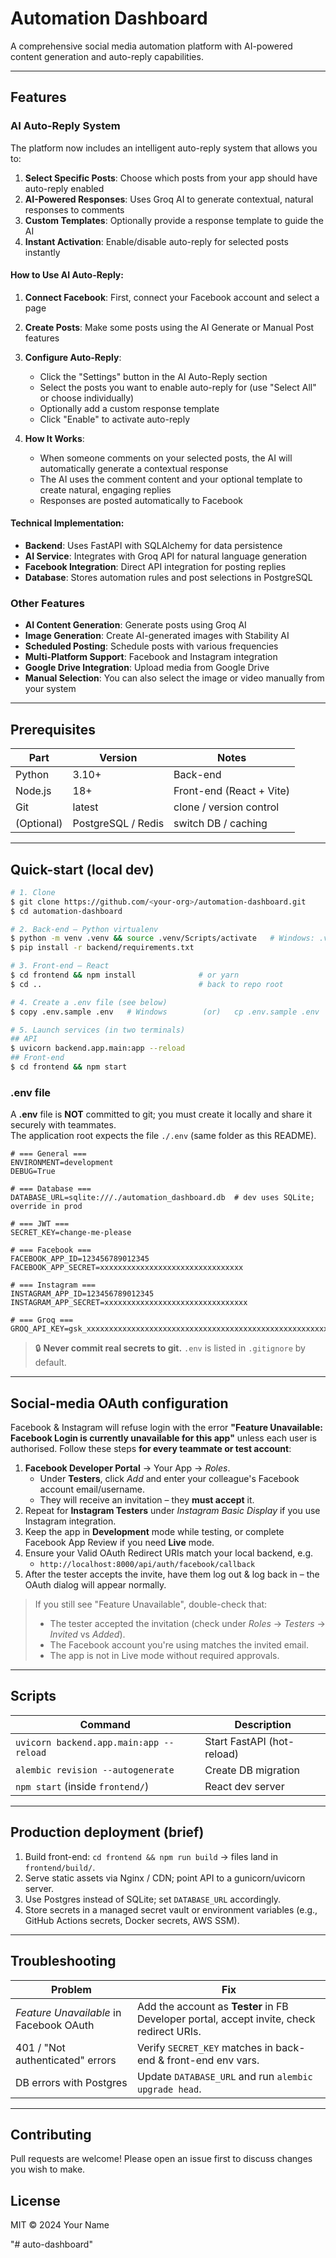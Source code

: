 # Automation Dashboard

A comprehensive social media automation platform with AI-powered content generation and auto-reply capabilities.

---

## Features

### AI Auto-Reply System
The platform now includes an intelligent auto-reply system that allows you to:

1. **Select Specific Posts**: Choose which posts from your app should have auto-reply enabled
2. **AI-Powered Responses**: Uses Groq AI to generate contextual, natural responses to comments
3. **Custom Templates**: Optionally provide a response template to guide the AI
4. **Instant Activation**: Enable/disable auto-reply for selected posts instantly

#### How to Use AI Auto-Reply:

1. **Connect Facebook**: First, connect your Facebook account and select a page
2. **Create Posts**: Make some posts using the AI Generate or Manual Post features
3. **Configure Auto-Reply**:
   - Click the "Settings" button in the AI Auto-Reply section
   - Select the posts you want to enable auto-reply for (use "Select All" or choose individually)
   - Optionally add a custom response template
   - Click "Enable" to activate auto-reply

4. **How It Works**:
   - When someone comments on your selected posts, the AI will automatically generate a contextual response
   - The AI uses the comment content and your optional template to create natural, engaging replies
   - Responses are posted automatically to Facebook

#### Technical Implementation:

- **Backend**: Uses FastAPI with SQLAlchemy for data persistence
- **AI Service**: Integrates with Groq API for natural language generation
- **Facebook Integration**: Direct API integration for posting replies
- **Database**: Stores automation rules and post selections in PostgreSQL

### Other Features

- **AI Content Generation**: Generate posts using Groq AI
- **Image Generation**: Create AI-generated images with Stability AI
- **Scheduled Posting**: Schedule posts with various frequencies
- **Multi-Platform Support**: Facebook and Instagram integration
- **Google Drive Integration**: Upload media from Google Drive
- **Manual Selection**: You can also select the image or video manually from your system


---

## Prerequisites

| Part      | Version | Notes                           |
|-----------|---------|--------------------------------|
| Python    | 3.10+   | Back-end                       |
| Node.js   | 18+     | Front-end (React + Vite)       |
| Git       | latest  | clone / version control        |
| (Optional)| PostgreSQL / Redis | switch DB / caching |

---

## Quick-start (local dev)

```bash
# 1. Clone
$ git clone https://github.com/<your-org>/automation-dashboard.git
$ cd automation-dashboard

# 2. Back-end – Python virtualenv
$ python -m venv .venv && source .venv/Scripts/activate   # Windows: .venv\Scripts\activate
$ pip install -r backend/requirements.txt

# 3. Front-end – React
$ cd frontend && npm install              # or yarn
$ cd ..                                   # back to repo root

# 4. Create a .env file (see below)
$ copy .env.sample .env   # Windows        (or)   cp .env.sample .env

# 5. Launch services (in two terminals)
## API
$ uvicorn backend.app.main:app --reload
## Front-end
$ cd frontend && npm start
```

### .env file

A **.env** file is **NOT** committed to git; you must create it locally and share it securely with teammates.  
The application root expects the file `./.env` (same folder as this README).

```dotenv
# === General ===
ENVIRONMENT=development
DEBUG=True

# === Database ===
DATABASE_URL=sqlite:///./automation_dashboard.db  # dev uses SQLite; override in prod

# === JWT ===
SECRET_KEY=change-me-please

# === Facebook ===
FACEBOOK_APP_ID=123456789012345
FACEBOOK_APP_SECRET=xxxxxxxxxxxxxxxxxxxxxxxxxxxxxxxx

# === Instagram ===
INSTAGRAM_APP_ID=123456789012345
INSTAGRAM_APP_SECRET=xxxxxxxxxxxxxxxxxxxxxxxxxxxxxxxx

# === Groq ===
GROQ_API_KEY=gsk_xxxxxxxxxxxxxxxxxxxxxxxxxxxxxxxxxxxxxxxxxxxxxxxxxxxxxx
```

> 🔒  **Never commit real secrets to git.**  `.env` is listed in `.gitignore` by default.

---

## Social-media OAuth configuration

Facebook & Instagram will refuse login with the error **"Feature Unavailable: Facebook Login is currently unavailable for this app"** unless each user is authorised.  Follow these steps **for every teammate or test account**:

1. **Facebook Developer Portal** → Your App → *Roles*.
   * Under **Testers**, click *Add* and enter your colleague's Facebook account email/username.
   * They will receive an invitation – they **must accept** it.
2. Repeat for **Instagram Testers** under *Instagram Basic Display* if you use Instagram integration.
3. Keep the app in **Development** mode while testing, or complete Facebook App Review if you need **Live** mode.
4. Ensure your Valid OAuth Redirect URIs match your local backend, e.g.
   * `http://localhost:8000/api/auth/facebook/callback`
5. After the tester accepts the invite, have them log out & log back in – the OAuth dialog will appear normally.

> If you still see "Feature Unavailable", double-check that:
> * The tester accepted the invitation (check under *Roles* → *Testers* → *Invited* vs *Added*).
> * The Facebook account you're using matches the invited email.
> * The app is not in Live mode without required approvals.

---

## Scripts

| Command                           | Description                   |
|----------------------------------|-------------------------------|
| `uvicorn backend.app.main:app --reload` | Start FastAPI (hot-reload) |
| `alembic revision --autogenerate` | Create DB migration           |
| `npm start` (inside `frontend/`)  | React dev server              |

---

## Production deployment (brief)

1. Build front-end: `cd frontend && npm run build` → files land in `frontend/build/`.
2. Serve static assets via Nginx / CDN; point API to a gunicorn/uvicorn server.
3. Use Postgres instead of SQLite; set `DATABASE_URL` accordingly.
4. Store secrets in a managed secret vault or environment variables (e.g., GitHub Actions secrets, Docker secrets, AWS SSM).

---

## Troubleshooting

| Problem                                   | Fix                                                          |
|-------------------------------------------|--------------------------------------------------------------|
| *Feature Unavailable* in Facebook OAuth   | Add the account as **Tester** in FB Developer portal, accept invite, check redirect URIs. |
| 401 / "Not authenticated" errors          | Verify `SECRET_KEY` matches in back-end & front-end env vars. |
| DB errors with Postgres                   | Update `DATABASE_URL` and run `alembic upgrade head`.        |

---

## Contributing
Pull requests are welcome! Please open an issue first to discuss changes you wish to make.

## License
MIT © 2024 Your Name 


"# auto-dashboard" 
